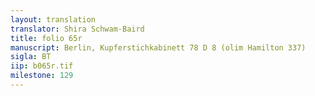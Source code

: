 ```yaml
---
layout: translation
translator: Shira Schwam-Baird
title: folio 65r
manuscript: Berlin, Kupferstichkabinett 78 D 8 (olim Hamilton 337)
sigla: BT
iip: b065r.tif
milestone: 129
---
```

